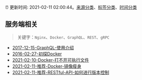 :alarm_clock: 更新时间: 2021-02-11 02:00:44。[来源分类](../README.md)、[标签分类](../TAGS.md)、[时间分类](../TIMELINE.md)

## 服务端相关


> 关键字：`Nginx`、`Docker`、`GraphQL`、`REST`、`gRPC`



- [2017-12-15-GraphQL-使用介绍](https://aotu.io/notes/2017/12/15/graphql-use/) 
- [2016-02-27-初探Docker](https://aotu.io/notes/2016/02/27/docker/) 
- [2021-02-10-Docker-打不开可执行文件](https://www.v2ex.com/t/752897) 
- [2021-02-11-推荐-Docker-镜像瘦身](https://toutiao.io/k/t92f0ah) 
- [2021-02-11-推荐-RESTful-API-如何进行版本控制](https://toutiao.io/k/na04wzq) 